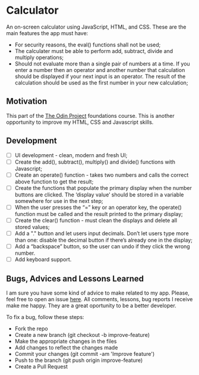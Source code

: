 # Calculator

An on-screen calculator using JavaScript, HTML, and CSS.
These are the main features the app must have:

- For security reasons, the eval() functions shall not be used;
- The calculater must be able to perform add, subtract, divide and multiply operations;
- Should not evaluate more than a single pair of numbers at a time. If you enter a number then an operator and another number that calculation should be displayed if your next input is an operator. The result of the calculation should be used as the first number in your new calculation;

## Motivation

This part of the [The Odin Project](https://www.theodinproject.com/) foundations course. This is another opportunity to improve my HTML, CSS and Javascript skills.

## Development

- [ ] UI development - clean, modern and fresh UI;
- [ ] Create the add(), subtract(), multiply() and divide() functions with Javascript;
- [ ] Create an operate() function - takes two numbers and calls the correct above function to get the result;
- [ ] Create the functions that populate the primary display when the number buttons are clicked. The ‘display value’ should be stored in a variable somewhere for use in the next step;
- [ ] When the user presses the “=” key or an operator key, the operate() function must be called and the result printed to the primary display;
- [ ] Create the clear() function - must clean the displays and delete all stored values;
- [ ] Add a "." button and let users input decimals. Don’t let users type more than one: disable the decimal button if there’s already one in the display;
- [ ] Add a “backspace” button, so the user can undo if they click the wrong number.
- [ ] Add keyboard support.

## Bugs, Advices and Lessons Learned

I am sure you have some kind of advice to make related to my app. Please, feel free to open an issue [here](https://github.com/jofortunato/etch-a-sketch/issues/new).
All comments, lessons, bug reports I receive make me happy. They are a great oportunity to be a better developer.

To fix a bug, follow these steps:

- Fork the repo
- Create a new branch (git checkout -b improve-feature)
- Make the appropriate changes in the files
- Add changes to reflect the changes made
- Commit your changes (git commit -am 'Improve feature')
- Push to the branch (git push origin improve-feature)
- Create a Pull Request
